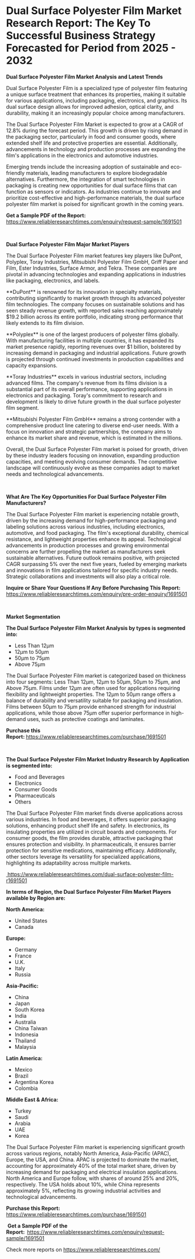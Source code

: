 <p><h1>Dual Surface Polyester Film Market Research Report: The Key To Successful Business Strategy Forecasted for Period from 2025 - 2032</h1></p><p><strong>Dual Surface Polyester Film Market Analysis and Latest Trends</strong></p>
<p><p>Dual Surface Polyester Film is a specialized type of polyester film featuring a unique surface treatment that enhances its properties, making it suitable for various applications, including packaging, electronics, and graphics. Its dual surface design allows for improved adhesion, optical clarity, and durability, making it an increasingly popular choice among manufacturers.</p><p>The Dual Surface Polyester Film Market is expected to grow at a CAGR of 12.8% during the forecast period. This growth is driven by rising demand in the packaging sector, particularly in food and consumer goods, where extended shelf life and protective properties are essential. Additionally, advancements in technology and production processes are expanding the film's applications in the electronics and automotive industries. </p><p>Emerging trends include the increasing adoption of sustainable and eco-friendly materials, leading manufacturers to explore biodegradable alternatives. Furthermore, the integration of smart technologies in packaging is creating new opportunities for dual surface films that can function as sensors or indicators. As industries continue to innovate and prioritize cost-effective and high-performance materials, the dual surface polyester film market is poised for significant growth in the coming years.</p></p>
<p><strong>Get a Sample PDF of the Report:&nbsp;</strong> <a href="https://www.reliableresearchtimes.com/enquiry/request-sample/1691501?utm_campaign=3584&utm_medium=2&utm_source=Github&utm_content=ia&utm_term=27032025&utm_id=dual-surface-polyester-film">https://www.reliableresearchtimes.com/enquiry/request-sample/1691501</a></p>
<p>&nbsp;</p>
<p><strong>Dual Surface Polyester Film Major Market Players</strong></p>
<p><p>The Dual Surface Polyester Film market features key players like DuPont, Polyplex, Toray Industries, Mitsubishi Polyester Film GmbH, Griff Paper and Film, Ester Industries, Surface Armor, and Tekra. These companies are pivotal in advancing technologies and expanding applications in industries like packaging, electronics, and labels.</p><p>**DuPont** is renowned for its innovation in specialty materials, contributing significantly to market growth through its advanced polyester film technologies. The company focuses on sustainable solutions and has seen steady revenue growth, with reported sales reaching approximately $19.2 billion across its entire portfolio, indicating strong performance that likely extends to its film division.</p><p>**Polyplex** is one of the largest producers of polyester films globally. With manufacturing facilities in multiple countries, it has expanded its market presence rapidly, reporting revenues over $1 billion, bolstered by increasing demand in packaging and industrial applications. Future growth is projected through continued investments in production capabilities and capacity expansions.</p><p>**Toray Industries** excels in various industrial sectors, including advanced films. The company's revenue from its films division is a substantial part of its overall performance, supporting applications in electronics and packaging. Toray's commitment to research and development is likely to drive future growth in the dual surface polyester film segment.</p><p>**Mitsubishi Polyester Film GmbH** remains a strong contender with a comprehensive product line catering to diverse end-user needs. With a focus on innovation and strategic partnerships, the company aims to enhance its market share and revenue, which is estimated in the millions.</p><p>Overall, the Dual Surface Polyester Film market is poised for growth, driven by these industry leaders focusing on innovation, expanding production capacities, and meeting evolving consumer demands. The competitive landscape will continuously evolve as these companies adapt to market needs and technological advancements.</p></p>
<p>&nbsp;</p>
<p><strong>What Are The Key Opportunities For Dual Surface Polyester Film Manufacturers?</strong></p>
<p><p>The Dual Surface Polyester Film market is experiencing notable growth, driven by the increasing demand for high-performance packaging and labeling solutions across various industries, including electronics, automotive, and food packaging. The film's exceptional durability, chemical resistance, and lightweight properties enhance its appeal. Technological advancements in production processes and growing environmental concerns are further propelling the market as manufacturers seek sustainable alternatives. Future outlook remains positive, with projected CAGR surpassing 5% over the next five years, fueled by emerging markets and innovations in film applications tailored for specific industry needs. Strategic collaborations and investments will also play a critical role.</p></p>
<p><strong>Inquire or Share Your Questions If Any Before Purchasing This Report:</strong> <a href="https://www.reliableresearchtimes.com/enquiry/pre-order-enquiry/1691501?utm_campaign=3584&utm_medium=2&utm_source=Github&utm_content=ia&utm_term=27032025&utm_id=dual-surface-polyester-film">https://www.reliableresearchtimes.com/enquiry/pre-order-enquiry/1691501</a></p>
<p>&nbsp;</p>
<p><strong>Market Segmentation</strong></p>
<p><strong>The Dual Surface Polyester Film Market Analysis by types is segmented into:</strong></p>
<p><ul><li>Less Than 12µm</li><li>12µm to 50µm</li><li>50µm to 75µm</li><li>Above 75µm</li></ul></p>
<p><p>The Dual Surface Polyester Film market is categorized based on thickness into four segments: Less Than 12µm, 12µm to 50µm, 50µm to 75µm, and Above 75µm. Films under 12µm are often used for applications requiring flexibility and lightweight properties. The 12µm to 50µm range offers a balance of durability and versatility suitable for packaging and insulation. Films between 50µm to 75µm provide enhanced strength for industrial applications, while those above 75µm offer superior performance in high-demand uses, such as protective coatings and laminates.</p></p>
<p><strong>Purchase this Report:&nbsp;</strong><a href="https://www.reliableresearchtimes.com/purchase/1691501?utm_campaign=3584&utm_medium=2&utm_source=Github&utm_content=ia&utm_term=27032025&utm_id=dual-surface-polyester-film">https://www.reliableresearchtimes.com/purchase/1691501</a></p>
<p>&nbsp;</p>
<p><strong>The Dual Surface Polyester Film Market Industry Research by Application is segmented into:</strong></p>
<p><ul><li>Food and Beverages</li><li>Electronics</li><li>Consumer Goods</li><li>Pharmaceuticals</li><li>Others</li></ul></p>
<p><p>The Dual Surface Polyester Film market finds diverse applications across various industries. In food and beverages, it offers superior packaging solutions, enhancing product shelf life and safety. In electronics, its insulating properties are utilized in circuit boards and components. For consumer goods, the film provides durable, attractive packaging that ensures protection and visibility. In pharmaceuticals, it ensures barrier protection for sensitive medications, maintaining efficacy. Additionally, other sectors leverage its versatility for specialized applications, highlighting its adaptability across multiple markets.</p></p>
<p><a href="https://www.reliableresearchtimes.com/dual-surface-polyester-film-r1691501?utm_campaign=3584&utm_medium=2&utm_source=Github&utm_content=ia&utm_term=27032025&utm_id=dual-surface-polyester-film">&nbsp;https://www.reliableresearchtimes.com/dual-surface-polyester-film-r1691501</a></p>
<p><strong>In terms of Region, the Dual Surface Polyester Film Market Players available by Region are:</strong></p>
<p>
    <p> <strong> North America: </strong>
        <ul>
            <li>United States</li>
            <li>Canada</li>
        </ul>
        </p> 
    <p> <strong> Europe: </strong>
        <ul>
            <li>Germany</li>
            <li>France</li>
            <li>U.K.</li>
            <li>Italy</li>
            <li>Russia</li>
        </ul>
        </p> 
    <p> <strong> Asia-Pacific: </strong>
        <ul>
            <li>China</li>
            <li>Japan</li>
            <li>South Korea</li>
            <li>India</li>
            <li>Australia</li>
            <li>China Taiwan</li>
            <li>Indonesia</li>
            <li>Thailand</li>
            <li>Malaysia</li>
        </ul>
        </p> 
    <p> <strong> Latin America: </strong>
        <ul>
            <li>Mexico</li>
            <li>Brazil</li>
            <li>Argentina Korea</li>
            <li>Colombia</li>
        </ul>
        </p> 
    <p> <strong> Middle East & Africa: </strong>
        <ul>
            <li>Turkey</li>
            <li>Saudi</li>
            <li>Arabia</li>
            <li>UAE</li>
            <li>Korea</li>
        </ul>
    </p>
    </p>
<p><p>The Dual Surface Polyester Film market is experiencing significant growth across various regions, notably North America, Asia-Pacific (APAC), Europe, the USA, and China. APAC is projected to dominate the market, accounting for approximately 40% of the total market share, driven by increasing demand for packaging and electrical insulation applications. North America and Europe follow, with shares of around 25% and 20%, respectively. The USA holds about 10%, while China represents approximately 5%, reflecting its growing industrial activities and technological advancements.</p></p>
<p><strong>Purchase this Report: </strong><a href="https://www.reliableresearchtimes.com/purchase/1691501?utm_campaign=3584&utm_medium=2&utm_source=Github&utm_content=ia&utm_term=27032025&utm_id=dual-surface-polyester-film">https://www.reliableresearchtimes.com/purchase/1691501</a></p>
<p>&nbsp;<strong>Get a Sample PDF of the Report:&nbsp;&nbsp;</strong><a href="https://www.reliableresearchtimes.com/enquiry/request-sample/1691501?utm_campaign=3584&utm_medium=2&utm_source=Github&utm_content=ia&utm_term=27032025&utm_id=dual-surface-polyester-film">https://www.reliableresearchtimes.com/enquiry/request-sample/1691501</a></p>
<p><strong></strong></p>
<p>Check more reports on <a href="https://www.reliableresearchtimes.com/?utm_campaign=3584&utm_medium=2&utm_source=Github&utm_content=ia&utm_term=27032025&utm_id=dual-surface-polyester-film">https://www.reliableresearchtimes.com/</a></p>
